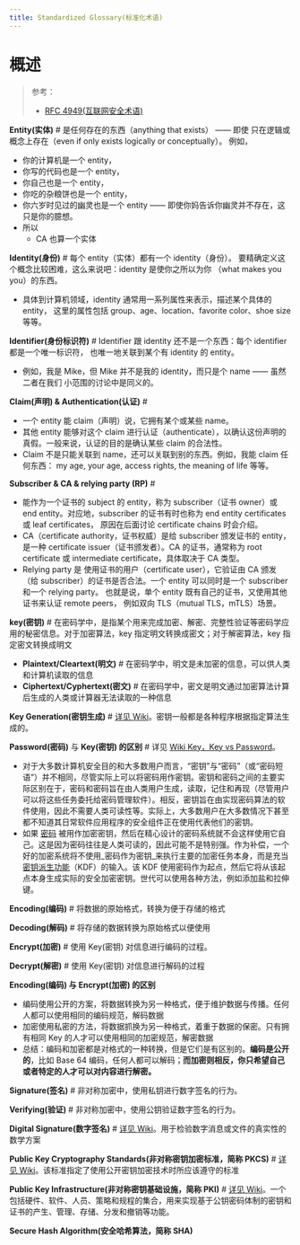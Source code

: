 ```yaml
---
title: Standardized Glossary(标准化术语)
---
```


# 概述

> 参考：
> 
> - [RFC 4949(互联网安全术语)](https://datatracker.ietf.org/doc/html/rfc4949)

**Entity(实体)** # 是任何存在的东西（anything that exists） —— 即使 只在逻辑或概念上存在（even if only exists logically or conceptually）。 例如，

- 你的计算机是一个 entity，
- 你写的代码也是一个 entity，
- 你自己也是一个 entity，
- 你吃的杂粮饼也是一个 entity，
- 你六岁时见过的幽灵也是一个 entity —— 即使你妈告诉你幽灵并不存在，这只是你的臆想。
- 所以
  - CA 也算一个实体

**Identity(身份)** # 每个 entity（实体）都有一个 identity（身份）。 要精确定义这个概念比较困难，这么来说吧：identity 是使你之所以为你 （what makes you you）的东西。

- 具体到计算机领域，identity 通常用一系列属性来表示，描述某个具体的 entity， 这里的属性包括 group、age、location、favorite color、shoe size 等等。

**Identifier(身份标识符)** # Identifier 跟 identity 还不是一个东西：每个 identifier 都是一个唯一标识符， 也唯一地关联到某个有 identity 的 entity。

- 例如，我是 Mike，但 Mike 并不是我的 identity，而只是个 name —— 虽然二者在我们 小范围的讨论中是同义的。

**Claim(声明) & Authentication(认证)** #

- 一个 entity 能 claim（声明）说，它拥有某个或某些 name。
- 其他 entity 能够对这个 claim 进行认证（authenticate），以确认这份声明的真假。一般来说，认证的目的是确认某些 claim 的合法性。
- Claim 不是只能关联到 name，还可以关联到别的东西。例如，我能 claim 任何东西： my age, your age, access rights, the meaning of life 等等。

**Subscriber & CA & relying party (RP)** #

- 能作为一个证书的 subject 的 entity，称为 subscriber（证书 owner）或 end entity。对应地，subscriber 的证书有时也称为 end entity certificates 或 leaf certificates， 原因在后面讨论 certificate chains 时会介绍。
- CA（certificate authority，证书权威）是给 subscriber 颁发证书的 entity，是一种 certificate issuer（证书颁发者）。CA 的证书，通常称为 root certificate 或 intermediate certificate，具体取决于 CA 类型。
- Relying party 是 使用证书的用户（certificate user），它验证由 CA 颁发（给 subscriber）的证书是否合法。一个 entity 可以同时是一个 subscriber 和一个 relying party。 也就是说，单个 entity 既有自己的证书，又使用其他证书来认证 remote peers， 例如双向 TLS（mutual TLS，mTLS）场景。

**key(密钥)** # 在密码学中，是指某个用来完成加密、解密、完整性验证等密码学应用的秘密信息。对于加密算法，key 指定明文转换成密文；对于解密算法，key 指定密文转换成明文

- **Plaintext/Cleartext(明文)** # 在密码学中，明文是未加密的信息，可以供人类和计算机读取的信息
- **Ciphertext/Cyphertext(密文)** # 在密码学中，密文是明文通过加密算法计算后生成的人类或计算器无法读取的一种信息

**Key Generation(密钥生成)** # [详见 Wiki](https://en.wikipedia.org/wiki/Key_generation)。密钥一般都是各种程序根据指定算法生成的。

**Password(密码)** 与 **Key(密钥) 的区别** # 详见 [Wiki Key，Key vs Password](<https://en.wikipedia.org/wiki/Key_(cryptography)>)。

- 对于大多数计算机安全目的和大多数用户而言，“密钥”与“密码”（或“密码短语”）并不相同，尽管实际上可以将密码用作密钥。密钥和密码之间的主要实际区别在于，密码和密码旨在由人类用户生成，读取，记住和再现（尽管用户可以将这些任务委托给密码管理软件）。相反，密钥旨在由实现密码算法的软件使用，因此不需要人类可读性等。实际上，大多数用户在大多数情况下甚至都不知道其日常软件应用程序的安全组件正在使用代表他们的密钥。
- 如果 [密码](https://en.wikipedia.org/wiki/Password) 被用作加密密钥，然后在精心设计的密码系统就不会这样使用它自己。这是因为密码往往是人类可读的，因此可能不是特别强。作为补偿，一个好的加密系统将不使用\_密码作为密钥\_来执行主要的加密任务本身，而是充当[密钥派生功能](https://en.wikipedia.org/wiki/Key_derivation_function)（KDF）的输入。该 KDF 使用密码作为起点，然后它将从该起点本身生成实际的安全加密密钥。世代可以使用各种方法，例如添加盐和拉伸键。

**Encoding(编码)** # 将数据的原始格式，转换为便于存储的格式

**Decoding(解码)** # 将存储的数据转换为原始格式以便使用

**Encrypt(加密)** # 使用 Key(密钥) 对信息进行编码的过程。

**Decrypt(解密)** # 使用 Key(密钥) 对信息进行解码的过程

**Encoding(编码) 与 Encrypt(加密) 的区别**
- 编码使用公开的方案，将数据转换为另一种格式，便于维护数据与传播。任何人都可以使用相同的编码规范，解码数据
- 加密使用私密的方法，将数据抓换为另一种格式，着重于数据的保密。只有拥有相同 Key 的人才可以使用相同的加密规范，解密数据
- 总结：编码和加密都是对格式的一种转换，但是它们是有区别的。**编码是公开的**，比如 Base 64 编码，任何人都可以解码；**而加密则相反，你只希望自己或者特定的人才可以对内容进行解密。**

**Signature(签名)** # 非对称加密中，使用私钥进行数字签名的行为。

**Verifying(验证)** # 非对称加密中，使用公钥验证数字签名的行为。

**Digital Signature(数字签名)** # [详见 Wiki](https://en.wikipedia.org/wiki/Digital_signature)。用于检验数字消息或文件的真实性的数学方案

**Public Key Cryptography Standards(非对称密钥加密标准，简称 PKCS)** # [详见 Wiki](https://en.wikipedia.org/wiki/PKCS)。该标准指定了使用公开密钥加密技术时所应该遵守的标准

**Public Key Infrastructure(非对称密钥基础设施，简称 PKI)** # [详见 Wiki](https://en.wikipedia.org/wiki/Public_key_infrastructure)。一个包括硬件、软件、人员、策略和规程的集合，用来实现基于公钥密码体制的密钥和证书的产生、管理、存储、分发和撤销等功能。

**Secure Hash Algorithm(安全哈希算法，简称 SHA)**
